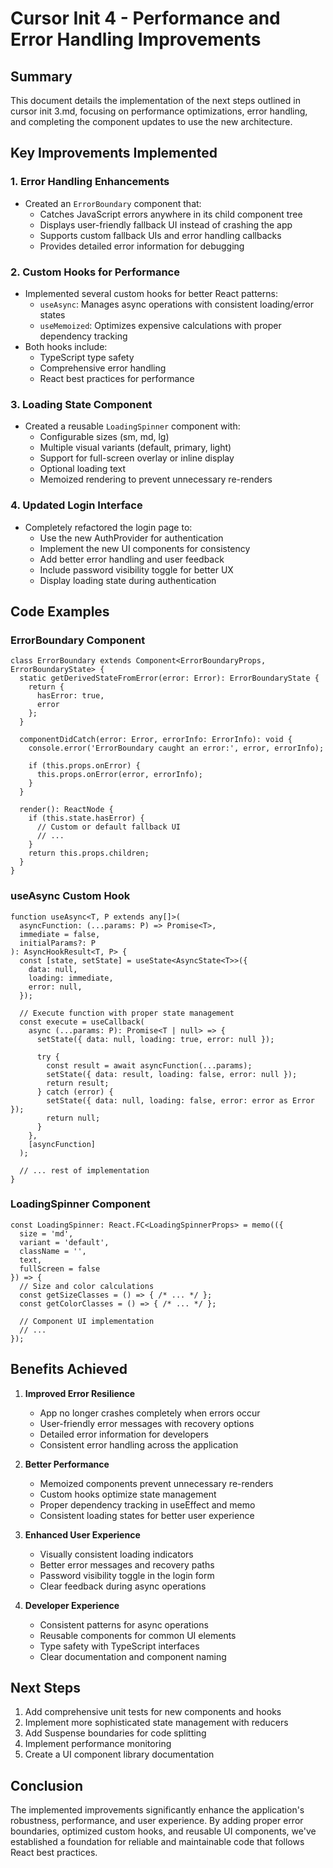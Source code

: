 # Cursor Init 4 - Performance and Error Handling Improvements

## Summary
This document details the implementation of the next steps outlined in cursor init 3.md, focusing on performance optimizations, error handling, and completing the component updates to use the new architecture.

## Key Improvements Implemented

### 1. Error Handling Enhancements
- Created an `ErrorBoundary` component that:
  - Catches JavaScript errors anywhere in its child component tree
  - Displays user-friendly fallback UI instead of crashing the app
  - Supports custom fallback UIs and error handling callbacks
  - Provides detailed error information for debugging

### 2. Custom Hooks for Performance
- Implemented several custom hooks for better React patterns:
  - `useAsync`: Manages async operations with consistent loading/error states
  - `useMemoized`: Optimizes expensive calculations with proper dependency tracking
- Both hooks include:
  - TypeScript type safety
  - Comprehensive error handling
  - React best practices for performance

### 3. Loading State Component
- Created a reusable `LoadingSpinner` component with:
  - Configurable sizes (sm, md, lg)
  - Multiple visual variants (default, primary, light)
  - Support for full-screen overlay or inline display
  - Optional loading text
  - Memoized rendering to prevent unnecessary re-renders

### 4. Updated Login Interface
- Completely refactored the login page to:
  - Use the new AuthProvider for authentication
  - Implement the new UI components for consistency
  - Add better error handling and user feedback
  - Include password visibility toggle for better UX
  - Display loading state during authentication

## Code Examples

### ErrorBoundary Component
```tsx
class ErrorBoundary extends Component<ErrorBoundaryProps, ErrorBoundaryState> {
  static getDerivedStateFromError(error: Error): ErrorBoundaryState {
    return { 
      hasError: true,
      error
    };
  }

  componentDidCatch(error: Error, errorInfo: ErrorInfo): void {
    console.error('ErrorBoundary caught an error:', error, errorInfo);
    
    if (this.props.onError) {
      this.props.onError(error, errorInfo);
    }
  }

  render(): ReactNode {
    if (this.state.hasError) {
      // Custom or default fallback UI
      // ...
    }
    return this.props.children;
  }
}
```

### useAsync Custom Hook
```tsx
function useAsync<T, P extends any[]>(
  asyncFunction: (...params: P) => Promise<T>,
  immediate = false,
  initialParams?: P
): AsyncHookResult<T, P> {
  const [state, setState] = useState<AsyncState<T>>({
    data: null,
    loading: immediate,
    error: null,
  });

  // Execute function with proper state management
  const execute = useCallback(
    async (...params: P): Promise<T | null> => {
      setState({ data: null, loading: true, error: null });
      
      try {
        const result = await asyncFunction(...params);
        setState({ data: result, loading: false, error: null });
        return result;
      } catch (error) {
        setState({ data: null, loading: false, error: error as Error });
        return null;
      }
    },
    [asyncFunction]
  );

  // ... rest of implementation
}
```

### LoadingSpinner Component
```tsx
const LoadingSpinner: React.FC<LoadingSpinnerProps> = memo(({
  size = 'md',
  variant = 'default',
  className = '',
  text,
  fullScreen = false
}) => {
  // Size and color calculations
  const getSizeClasses = () => { /* ... */ };
  const getColorClasses = () => { /* ... */ };

  // Component UI implementation
  // ...
});
```

## Benefits Achieved

1. **Improved Error Resilience**
   - App no longer crashes completely when errors occur
   - User-friendly error messages with recovery options
   - Detailed error information for developers
   - Consistent error handling across the application

2. **Better Performance**
   - Memoized components prevent unnecessary re-renders
   - Custom hooks optimize state management
   - Proper dependency tracking in useEffect and memo
   - Consistent loading states for better user experience

3. **Enhanced User Experience**
   - Visually consistent loading indicators
   - Better error messages and recovery paths
   - Password visibility toggle in the login form
   - Clear feedback during async operations

4. **Developer Experience**
   - Consistent patterns for async operations
   - Reusable components for common UI elements
   - Type safety with TypeScript interfaces
   - Clear documentation and component naming

## Next Steps
1. Add comprehensive unit tests for new components and hooks
2. Implement more sophisticated state management with reducers
3. Add Suspense boundaries for code splitting
4. Implement performance monitoring
5. Create a UI component library documentation

## Conclusion
The implemented improvements significantly enhance the application's robustness, performance, and user experience. By adding proper error boundaries, optimized custom hooks, and reusable UI components, we've established a foundation for reliable and maintainable code that follows React best practices. 